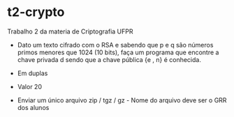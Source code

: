 # t2-crypto
Trabalho 2 da materia de Criptografia UFPR

- Dato um texto cifrado com o RSA e sabendo que p e q são números primos menores que 1024 (10 bits), faça um programa que encontre a chave privada d sendo que a chave pública {e , n} é conhecida.

- Em duplas

- Valor 20

- Enviar um único arquivo zip / tgz / gz - Nome do arquivo deve ser o GRR dos alunos

